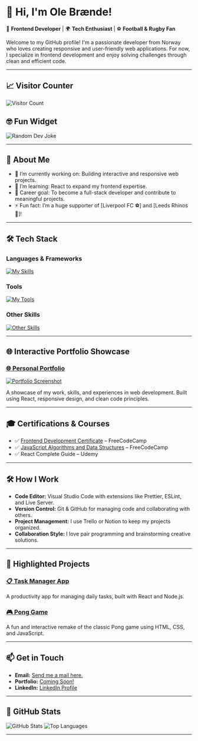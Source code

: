 # 👋 Hi, I'm Ole Brænde!

🎨 **Frontend Developer** | 🌍 **Tech Enthusiast** | ⚽ **Football & Rugby Fan**

Welcome to my GitHub profile! I'm a passionate developer from Norway who loves creating responsive and user-friendly web applications. For now, I specialize in frontend development and enjoy solving challenges through clean and efficient code.

---

## 📈 **Visitor Counter**

![Visitor Count](https://komarev.com/ghpvc/?username=Olebraende&color=brightgreen)

## 🤓 **Fun Widget**

![Random Dev Joke](https://readme-jokes.vercel.app/api)

---

## 🚀 **About Me**

- 🔭 I’m currently working on: Building interactive and responsive web projects.
- 🌱 I’m learning: React to expand my frontend expertise.
- 💼 Career goal: To become a full-stack developer and contribute to meaningful projects.
- ⚡ Fun fact: I’m a huge supporter of [Liverpool FC ⚽] and [Leeds Rhinos 🏉]!

---

## 🛠️ **Tech Stack**

### **Languages & Frameworks**
[![My Skills](https://skillicons.dev/icons?i=html,css,js,react,nodejs)](https://skillicons.dev)

### **Tools**
[![My Tools](https://skillicons.dev/icons?i=git,github,figma,vscode)](https://skillicons.dev)

### **Other Skills**
[![Other Skills](https://skillicons.dev/icons?i=responsive,api)](https://skillicons.dev)

---

## 🌐 **Interactive Portfolio Showcase**

### [🌐 Personal Portfolio](https://your-portfolio-link.com)
[![Portfolio Screenshot](https://via.placeholder.com/800x400.png?text=Portfolio+Preview)](https://your-portfolio-link.com)

A showcase of my work, skills, and experiences in web development. Built using React, responsive design, and clean code principles.

---

## 🎓 **Certifications & Courses**

- ✅ [Frontend Development Certificate](https://www.freecodecamp.org/) – FreeCodeCamp
- ✅ [JavaScript Algorithms and Data Structures](https://www.freecodecamp.org/) – FreeCodeCamp
- ✅ React Complete Guide – Udemy

---

## 🛠️ **How I Work**

- **Code Editor:** Visual Studio Code with extensions like Prettier, ESLint, and Live Server.
- **Version Control:** Git & GitHub for managing code and collaborating with others.
- **Project Management:** I use Trello or Notion to keep my projects organized.
- **Collaboration Style:** I love pair programming and brainstorming creative solutions.

---

## 📂 **Highlighted Projects**

### [📋 Task Manager App](https://github.com/Olebraende/task-manager)
A productivity app for managing daily tasks, built with React and Node.js.

### [🎮 Pong Game](https://github.com/Olebraende/Pong-Game)
A fun and interactive remake of the classic Pong game using HTML, CSS, and JavaScript.

---

## 📫 **Get in Touch**

- **Email:** [Send me a mail here.](mailto:olembrande.work@gmail.com)  
- **Portfolio:** [Coming Soon!](https://your-portfolio-link.com)  
- **LinkedIn:** [LinkedIn Profile](https://www.linkedin.com/in/olebrande/)

---

## 🌟 **GitHub Stats**

![GitHub Stats](https://github-readme-stats.vercel.app/api?username=Olebraende&show_icons=true&theme=radical)
![Top Languages](https://github-readme-stats.vercel.app/api/top-langs/?username=Olebraende&layout=compact&theme=radical)

---
